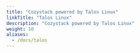 ```yaml
---
title: "Cozystack powered by Talos Linux"
linkTitle: "Talos Linux"
description: "Cozystack powered by Talos Linux"
weight: 10
aliases:
  - /docs/talos
---
```

